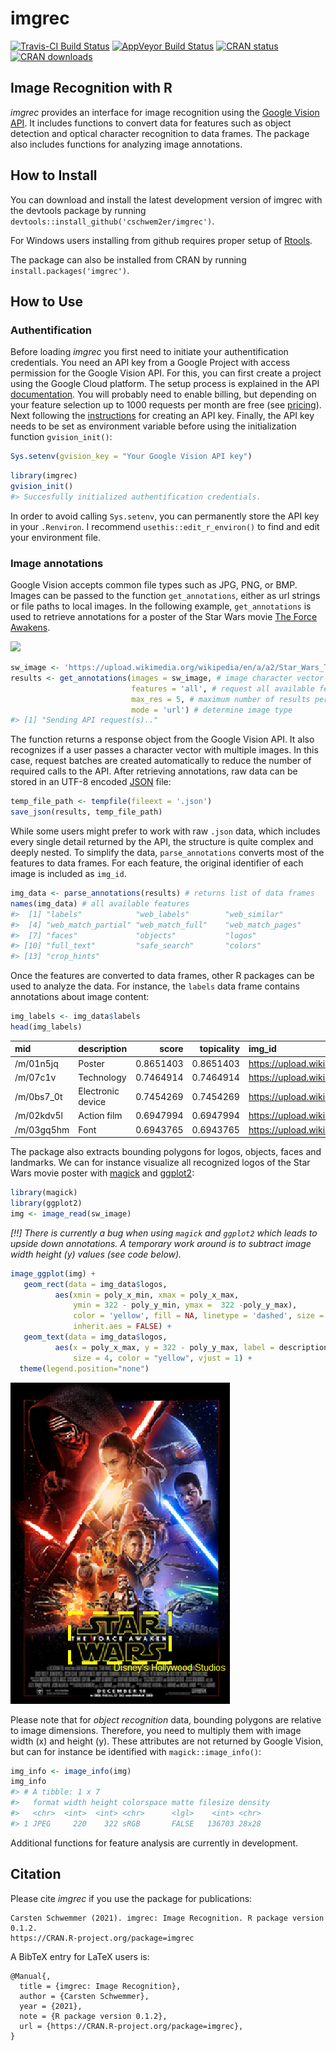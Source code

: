
<!-- README.md is generated from README.Rmd. Please edit that file -->

# imgrec

[![Travis-CI Build
Status](https://travis-ci.org/cschwem2er/imgrec.svg?branch=master)](https://travis-ci.org/cschwem2er/imgrec)
[![AppVeyor Build
Status](https://ci.appveyor.com/api/projects/status/github/cschwem2er/imgrec?branch=master&svg=true)](https://ci.appveyor.com/project/cschwem2er/imgrec)
[![CRAN
status](https://www.r-pkg.org/badges/version/imgrec)](https://cran.r-project.org/package=imgrec)
[![CRAN
downloads](https://cranlogs.r-pkg.org/badges/grand-total/imgrec)](https://cran.r-project.org/package=imgrec)

## Image Recognition with R

*imgrec* provides an interface for image recognition using the [Google
Vision API](https://cloud.google.com/vision/). It includes functions to
convert data for features such as object detection and optical character
recognition to data frames. The package also includes functions for
analyzing image annotations.

## How to Install

You can download and install the latest development version of imgrec
with the devtools package by running
`devtools::install_github('cschwem2er/imgrec')`.

For Windows users installing from github requires proper setup of
[Rtools](https://cran.r-project.org/bin/windows/Rtools/).

The package can also be installed from CRAN by running
`install.packages('imgrec')`.

## How to Use

### Authentification

Before loading *imgrec* you first need to initiate your authentification
credentials. You need an API key from a Google Project with access
permission for the Google Vision API. For this, you can first create a
project using the Google Cloud platform. The setup process is explained
in the API
[documentation](https://cloud.google.com/vision/docs/before-you-begin).
You will probably need to enable billing, but depending on your feature
selection up to 1000 requests per month are free (see
[pricing](https://cloud.google.com/vision/pricing)). Next following the
[instructions](https://cloud.google.com/docs/authentication/api-keys#creating_an_api_key)
for creating an API key. Finally, the API key needs to be set as
environment variable before using the initialization function
`gvision_init()`:

``` r
Sys.setenv(gvision_key = "Your Google Vision API key")
```

``` r
library(imgrec)
gvision_init()
#> Succesfully initialized authentification credentials.
```

In order to avoid calling `Sys.setenv`, you can permanently store the
API key in your `.Renviron`. I recommend `usethis::edit_r_environ()` to
find and edit your environment file.

### Image annotations

Google Vision accepts common file types such as JPG, PNG, or BMP. Images
can be passed to the function `get_annotations`, either as url strings
or file paths to local images. In the following example,
`get_annotations` is used to retrieve annotations for a poster of the
Star Wars movie [The Force
Awakens](https://en.wikipedia.org/wiki/Star_Wars:_The_Force_Awakens).

<img src='https://upload.wikimedia.org/wikipedia/en/a/a2/Star_Wars_The_Force_Awakens_Theatrical_Poster.jpg' width='250'>

``` r
sw_image <- 'https://upload.wikimedia.org/wikipedia/en/a/a2/Star_Wars_The_Force_Awakens_Theatrical_Poster.jpg'
results <- get_annotations(images = sw_image, # image character vector
                           features = 'all', # request all available features
                           max_res = 5, # maximum number of results per feature
                           mode = 'url') # determine image type
#> [1] "Sending API request(s).."
```

The function returns a response object from the Google Vision API. It
also recognizes if a user passes a character vector with multiple
images. In this case, request batches are created automatically to
reduce the number of required calls to the API. After retrieving
annotations, raw data can be stored in an UTF-8 encoded
[JSON](https://en.wikipedia.org/wiki/JSON) file:

``` r
temp_file_path <- tempfile(fileext = '.json')
save_json(results, temp_file_path)
```

While some users might prefer to work with raw `.json` data, which
includes every single detail returned by the API, the structure is quite
complex and deeply nested. To simplify the data, `parse_annotations`
converts most of the features to data frames. For each feature, the
original identifier of each image is included as `img_id`.

``` r
img_data <- parse_annotations(results) # returns list of data frames
names(img_data) # all available features
#>  [1] "labels"            "web_labels"        "web_similar"      
#>  [4] "web_match_partial" "web_match_full"    "web_match_pages"  
#>  [7] "faces"             "objects"           "logos"            
#> [10] "full_text"         "safe_search"       "colors"           
#> [13] "crop_hints"
```

Once the features are converted to data frames, other R packages can be
used to analyze the data. For instance, the `labels` data frame contains
annotations about image content:

``` r
img_labels <- img_data$labels
head(img_labels)
```

| mid         | description       |     score | topicality | img\_id                                                                                            |
| :---------- | :---------------- | --------: | ---------: | :------------------------------------------------------------------------------------------------- |
| /m/01n5jq   | Poster            | 0.8651403 |  0.8651403 | <https://upload.wikimedia.org/wikipedia/en/a/a2/Star_Wars_The_Force_Awakens_Theatrical_Poster.jpg> |
| /m/07c1v    | Technology        | 0.7464914 |  0.7464914 | <https://upload.wikimedia.org/wikipedia/en/a/a2/Star_Wars_The_Force_Awakens_Theatrical_Poster.jpg> |
| /m/0bs7\_0t | Electronic device | 0.7454269 |  0.7454269 | <https://upload.wikimedia.org/wikipedia/en/a/a2/Star_Wars_The_Force_Awakens_Theatrical_Poster.jpg> |
| /m/02kdv5l  | Action film       | 0.6947994 |  0.6947994 | <https://upload.wikimedia.org/wikipedia/en/a/a2/Star_Wars_The_Force_Awakens_Theatrical_Poster.jpg> |
| /m/03gq5hm  | Font              | 0.6943765 |  0.6943765 | <https://upload.wikimedia.org/wikipedia/en/a/a2/Star_Wars_The_Force_Awakens_Theatrical_Poster.jpg> |

The package also extracts bounding polygons for logos, objects, faces
and landmarks. We can for instance visualize all recognized logos of the
Star Wars movie poster with
[magick](https://CRAN.R-project.org/package=magick) and
[ggplot2](https://CRAN.R-project.org/package=ggplot2):

``` r
library(magick)
library(ggplot2)
img <- image_read(sw_image)
```

*\[\!\!\] There is currently a bug when using `magick` and `ggplot2`
which leads to upside down annotations. A temporary work around is to
subtract image width height (y) values (see code below).*

``` r
image_ggplot(img) + 
   geom_rect(data = img_data$logos, 
          aes(xmin = poly_x_min, xmax = poly_x_max, 
              ymin = 322 - poly_y_min, ymax =  322 -poly_y_max),
              color = 'yellow', fill = NA, linetype = 'dashed', size = 2,
              inherit.aes = FALSE) +
   geom_text(data = img_data$logos, 
          aes(x = poly_x_max, y = 322 - poly_y_max, label = description),
              size = 4, color = "yellow", vjust = 1) +
  theme(legend.position="none")
```

![](man/figures/example_image.png)

Please note that for *object recognition* data, bounding polygons are
relative to image dimensions. Therefore, you need to multiply them with
image width (x) and height (y). These attributes are not returned by
Google Vision, but can for instance be identified with
`magick::image_info()`:

``` r
img_info <- image_info(img) 
img_info
#> # A tibble: 1 x 7
#>   format width height colorspace matte filesize density
#>   <chr>  <int>  <int> <chr>      <lgl>    <int> <chr>  
#> 1 JPEG     220    322 sRGB       FALSE   136703 28x28
```

Additional functions for feature analysis are currently in development.

## Citation

Please cite *imgrec* if you use the package for publications:

    Carsten Schwemmer (2021). imgrec: Image Recognition. R package version 0.1.2.
    https://CRAN.R-project.org/package=imgrec

A BibTeX entry for LaTeX users is:

    @Manual{,
      title = {imgrec: Image Recognition},
      author = {Carsten Schwemmer},
      year = {2021},
      note = {R package version 0.1.2},
      url = {https://CRAN.R-project.org/package=imgrec},
    }
